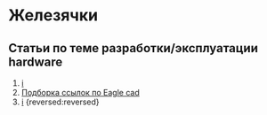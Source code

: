 # Железячки


## Статьи по теме разработки/эксплуатации hardware
1. [i](./)
1. [Подборка ссылок по Eagle cad](./201221_eagle_info.md)
1. [i](./) 
{reversed:reversed}
